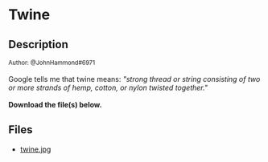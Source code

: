 # Twine

## Description

<small>Author: @JohnHammond#6971</small><br><br>Google tells me that twine means: <i>"strong thread or string consisting of two or more strands of hemp, cotton, or nylon twisted together."</i> <br><br> <b>Download the file(s) below.</b>


## Files

* [twine.jpg](files/twine.jpg)

